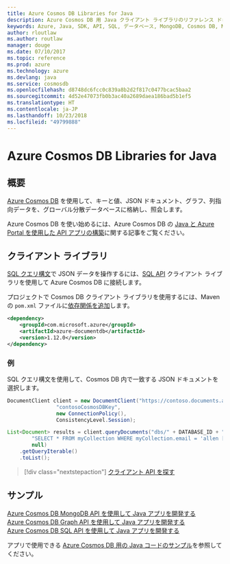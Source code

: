 ```yaml
---
title: Azure Cosmos DB Libraries for Java
description: Azure Cosmos DB 用 Java クライアント ライブラリのリファレンス ドキュメント
keywords: Azure, Java, SDK, API, SQL, データベース, MongoDB, Cosmos DB, NoSQL
author: rloutlaw
ms.author: routlaw
manager: douge
ms.date: 07/10/2017
ms.topic: reference
ms.prod: azure
ms.technology: azure
ms.devlang: java
ms.service: cosmosdb
ms.openlocfilehash: d8748dc6fcc0c839a8b2d2f817c0477bcac5baa2
ms.sourcegitcommit: 4d52e47073fb0b3ac40a2689daea186bad5b1ef5
ms.translationtype: HT
ms.contentlocale: ja-JP
ms.lasthandoff: 10/23/2018
ms.locfileid: "49799888"
---
```

# <a name="azure-cosmos-db-libraries-for-java"></a>Azure Cosmos DB Libraries for Java

## <a name="overview"></a>概要

[Azure Cosmos DB](/azure/cosmos-db/introduction) を使用して、キーと値、JSON ドキュメント、グラフ、列指向データを、グローバル分散データベースに格納し、照会します。

Azure Cosmos DB を使い始めるには、Azure Cosmos DB の [Java と Azure Portal を使用した API アプリの構築](/azure/cosmos-db/create-sql-api-java)に関する記事をご覧ください。

## <a name="client-library"></a>クライアント ライブラリ

[SQL クエリ構文](/azure/cosmos-db/sql-api-sql-query)で JSON データを操作するには、[SQL API](/azure/cosmos-db/sql-api-introduction) クライアント ライブラリを使用して Azure Cosmos DB に接続します。

プロジェクトで Cosmos DB クライアント ライブラリを使用するには、Maven の `pom.xml` ファイルに[依存関係を追加](https://maven.apache.org/guides/getting-started/index.html#How_do_I_use_external_dependencies)します。

```XML
<dependency>
    <groupId>com.microsoft.azure</groupId>
    <artifactId>azure-documentdb</artifactId>
    <version>1.12.0</version>
</dependency>
```

### <a name="example"></a>例

SQL クエリ構文を使用して、Cosmos DB 内で一致する JSON ドキュメントを選択します。

```java
DocumentClient client = new DocumentClient("https://contoso.documents.azure.com:443",
                "contosoCosmosDBKey", 
                new ConnectionPolicy(),
                ConsistencyLevel.Session);

List<Document> results = client.queryDocuments("dbs/" + DATABASE_ID + "/colls/" + COLLECTION_ID,
        "SELECT * FROM myCollection WHERE myCollection.email = 'allen [at] contoso.com'",
        null)
    .getQueryIterable()
    .toList();
```

> [!div class="nextstepaction"]
> [クライアント API を探す](/java/api/overview/azure/cosmosdb/client)


## <a name="samples"></a>サンプル

[Azure Cosmos DB MongoDB API を使用して Java アプリを開発する][2]   
[Azure Cosmos DB Graph API を使用して Java アプリを開発する][3]   
[Azure Cosmos DB SQL API を使用して Java アプリを開発する][4]        

アプリで使用できる [Azure Cosmos DB 用の Java コードのサンプル](https://azure.microsoft.com/resources/samples/?platform=java&term=cosmos)を参照してください。

[2]: https://github.com/Azure-Samples/azure-cosmos-db-mongodb-java-getting-started
[3]: https://github.com/Azure-Samples/azure-cosmos-db-graph-java-getting-started
[4]: https://github.com/Azure-Samples/azure-cosmos-db-documentdb-java-getting-started
